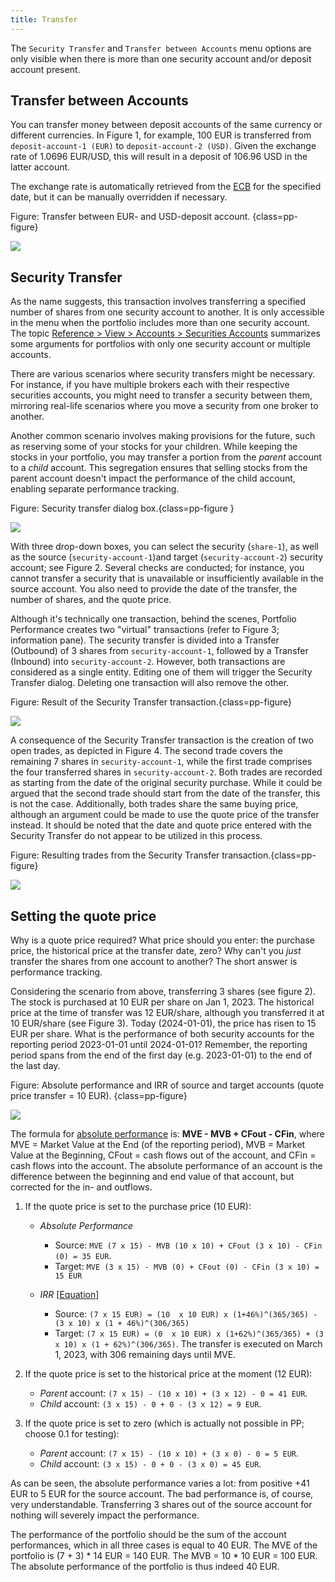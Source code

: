 ```yaml
---
title: Transfer
---
```


The `Security Transfer` and `Transfer between Accounts` menu options are only visible when there is more than one security account and/or deposit account present.

## Transfer between Accounts

You can transfer money between deposit accounts of the same currency or different currencies. In Figure 1, for example, 100 EUR is transferred from `deposit-account-1 (EUR)` to `deposit-account-2 (USD)`. Given the exchange rate of 1.0696 EUR/USD, this will result in a deposit of 106.96 USD in the latter account.

The exchange rate is automatically retrieved from the [ECB](../view/general-data/currencies.md) for the specified date, but it can be manually overridden if necessary.

Figure: Transfer between EUR- and USD-deposit account. {class=pp-figure}

![](images/transfer-between-dep-accounts.png)

 
## Security Transfer
 
As the name suggests, this transaction involves transferring a specified number of shares from one security account to another. It is only accessible in the menu when the portfolio includes more than one security account. The topic [Reference > View > Accounts > Securities Accounts](../view/accounts/security-account.md#one-or-more-security-accounts) summarizes some arguments for portfolios with only one security account or multiple accounts.

There are various scenarios where security transfers might be necessary. For instance, if you have multiple brokers each with their respective securities accounts, you might need to transfer a security between them, mirroring real-life scenarios where you move a security from one broker to another.

Another common scenario involves making provisions for the future, such as reserving some of your stocks for your children. While keeping the stocks in your portfolio, you may transfer a portion from the *parent* account to a *child* account. This segregation ensures that selling stocks from the parent account doesn't impact the performance of the child account, enabling separate performance tracking.

Figure: Security transfer dialog box.{class=pp-figure }

![](images/security-transfer.png)

With three drop-down boxes, you can select the security (`share-1`), as well as the source (`security-account-1`)and target (`security-account-2`) security account; see Figure 2. Several checks are conducted; for instance, you cannot transfer a security that is unavailable or insufficiently available in the source account. You also need to provide the date of the transfer, the number of shares, and the quote price.

Although it's technically one transaction, behind the scenes, Portfolio Performance creates two "virtual" transactions (refer to Figure 3; information pane). The security transfer is divided into a Transfer (Outbound) of 3 shares from `security-account-1`, followed by a Transfer (Inbound) into `security-account-2`. However, both transactions are considered as a single entity. Editing one of them will trigger the Security Transfer dialog. Deleting one transaction will also remove the other.

Figure: Result of the Security Transfer transaction.{class=pp-figure}

![](images/security-transfer-result.png)

A consequence of the Security Transfer transaction is the creation of two open trades, as depicted in Figure 4. The second trade covers the remaining 7 shares in `security-account-1`, while the first trade comprises the four transferred shares in `security-account-2`. Both trades are recorded as starting from the date of the original security purchase. While it could be argued that the second trade should start from the date of the transfer, this is not the case. Additionally, both trades share the same buying price, although an argument could be made to use the quote price of the transfer instead. It should be noted that the date and quote price entered with the Security Transfer do not appear to be utilized in this process.

Figure: Resulting trades from the Security Transfer transaction.{class=pp-figure}

![](images/security-transfer-result-trades.png)

## Setting the quote price

Why is a quote price required? What price should you enter: the purchase price, the historical price at the transfer date, zero? Why can't you *just* transfer the shares from one account to another? The short answer is performance tracking.

Considering the scenario from above, transferring 3 shares (see figure 2). The stock is purchased at 10 EUR per share on Jan 1, 2023. The historical price at the time of transfer was 12 EUR/share, although you transferred it at 10 EUR/share (see Figure 3). Today (2024-01-01), the price has risen to 15 EUR per share. What is the performance of both security accounts for the reporting period 2023-01-01 until 2024-01-01? Remember, the reporting period spans from the end of the first day (e.g. 2023-01-01) to the end of the last day.

Figure: Absolute performance and IRR of source and target accounts (quote price transfer = 10 EUR). {class=pp-figure}

![](images/security-transfer-performance.svg)

The formula for [absolute performance](../view/reports/performance/index.md#absolute-change) is: **MVE - MVB + CFout - CFin**, where MVE = Market Value at the End (of the reporting period), MVB = Market Value at the Beginning, CFout = cash flows out of the account, and CFin = cash flows into the account. The absolute performance of an account is the difference between the beginning and end value of that account, but corrected for the in- and outflows.

1. If the quote price is set to the purchase price (10 EUR):

    * *Absolute Performance*
    
        - Source: `MVE (7 x 15) - MVB (10 x 10) + CFout (3 x 10) - CFin (0) = 35 EUR`.
        - Target: `MVE (3 x 15) - MVB (0) + CFout (0) - CFin (3 x 10) = 15 EUR`
        
    * *IRR* [[Equation](../view/reports/performance/index.md)]

        - Source: `(7 x 15 EUR) = (10  x 10 EUR) x (1+46%)^(365/365) - (3 x 10) x (1 + 46%)^(306/365)`
        - Target: `(7 x 15 EUR) = (0  x 10 EUR) x (1+62%)^(365/365) + (3 x 10) x (1 + 62%)^(306/365)`. The transfer is executed on March 1, 2023, with 306 remaining days until MVE.

2. If the quote price is set to the historical price at the moment (12 EUR):

    * *Parent* account: `(7 x 15) - (10 x 10) + (3 x 12) - 0 = 41 EUR`.
    * *Child* account: `(3 x 15) - 0 + 0 - (3 x 12) = 9 EUR`.

3. If the quote price is set to zero (which is actually not possible in PP; choose 0.1 for testing):

    * *Parent* account: `(7 x 15) - (10 x 10) + (3 x 0) - 0 = 5 EUR`.
    * *Child* account: `(3 x 15) - 0 + 0 - (3 x 0) = 45 EUR`.

As can be seen, the absolute performance varies a lot: from positive +41 EUR to 5 EUR for the source account. The bad performance is, of course, very understandable. Transferring 3 shares out of the source account for nothing will severely impact the performance.

The performance of the portfolio should be the sum of the account performances, which in all three cases is equal to 40 EUR. The MVE of the portfolio is (7 + 3) * 14 EUR = 140 EUR. The MVB = 10 * 10 EUR = 100 EUR. The absolute performance of the portfolio is thus indeed 40 EUR.
